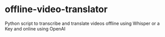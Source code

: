 # offline-video-translator
Python script to transcribe and translate videos offline using Whisper or a Key and online using OpenAI
